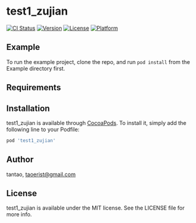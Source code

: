 # test1_zujian

[![CI Status](https://img.shields.io/travis/tantao/test1_zujian.svg?style=flat)](https://travis-ci.org/tantao/test1_zujian)
[![Version](https://img.shields.io/cocoapods/v/test1_zujian.svg?style=flat)](https://cocoapods.org/pods/test1_zujian)
[![License](https://img.shields.io/cocoapods/l/test1_zujian.svg?style=flat)](https://cocoapods.org/pods/test1_zujian)
[![Platform](https://img.shields.io/cocoapods/p/test1_zujian.svg?style=flat)](https://cocoapods.org/pods/test1_zujian)

## Example

To run the example project, clone the repo, and run `pod install` from the Example directory first.

## Requirements

## Installation

test1_zujian is available through [CocoaPods](https://cocoapods.org). To install
it, simply add the following line to your Podfile:

```ruby
pod 'test1_zujian'
```

## Author

tantao, taoerist@gmail.com

## License

test1_zujian is available under the MIT license. See the LICENSE file for more info.
